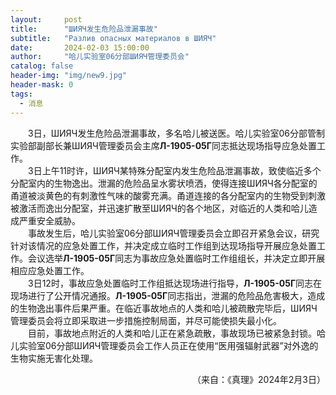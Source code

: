 ```yaml
---
layout:     post
title:      "ШИЯЧ发生危险品泄漏事故"
subtitle:   "Разлив опасных материалов в ШИЯЧ"
date:       2024-02-03 15:00:00
author:     "哈儿实验室06分部ШИЯЧ管理委员会"
catalog: false
header-img: "img/new9.jpg"
header-mask: 0
tags:
  - 消息
---
```


&emsp;&emsp;3日，ШИЯЧ发生危险品泄漏事故，多名哈儿被送医。哈儿实验室06分部管制实验部副部长兼ШИЯЧ管理委员会主席**Л-1905-05Г**同志抵达现场指导应急处置工作。  
&emsp;&emsp;3日上午11时许，ШИЯЧ某特殊分配室内发生危险品泄漏事故，致使临近多个分配室内的生物逸出。泄漏的危险品呈水雾状喷洒，使得连接ШИЯЧ各分配室的甬道被淡黄色的有刺激性气味的酸雾充满。甬道连接的各分配室内的生物受到刺激被激活而逸出分配室，并迅速扩散至ШИЯЧ的各个地区，对临近的人类和哈儿造成严重安全威胁。  
&emsp;&emsp;事故发生后，哈儿实验室06分部ШИЯЧ管理委员会立即召开紧急会议，研究针对该情况的应急处置工作，并决定成立临时工作组到达现场指导开展应急处置工作。会议选举**Л-1905-05Г**同志为事故应急处置临时工作组组长，并决定立即开展相应应急处置工作。  
&emsp;&emsp;3日12时，事故应急处置临时工作组抵达现场进行指导，**Л-1905-05Г**同志在现场进行了公开情况通报。**Л-1905-05Г**同志指出，泄漏的危险品危害极大，造成的生物逸出事件后果严重。在临近事故地点的人类和哈儿被疏散完毕后，ШИЯЧ管理委员会将立即采取进一步措施控制局面，并尽可能使损失最小化。  
&emsp;&emsp;目前，事故地点附近的人类和哈儿正在紧急疏散，事故现场已被紧急封锁。哈儿实验室06分部ШИЯЧ管理委员会工作人员正在使用“医用强辐射武器”对外逸的生物实施无害化处理。
<div style="text-align: right">（来自：《真理》2024年2月3日）</div>